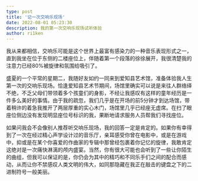 ```yaml
---
type: post
title: '记一次交响乐现场'
date: 2022-08-01 05:23:30
description: 我的第一次交响乐现场试听体验
author: ri1ken
---
```

我从来都相信，交响乐可能是这个世界上最富有感染力的一种音乐表现形式之一，直到我坐在位于东侧的二楼座位上，伴随着第一个段落的徐徐展开，我很清楚我的注意力已经80%被旋律和氛围给吸引了。

盛夏的一个平常的星期二，我随好友如约一同来到爱知县艺术馆，准备体验我人生第一次的交响乐现场。恰逢爱知县艺术节期间，场馆里确实可以说是来往人群络绎不绝，不乏父母们带领着多个孩童们的身影，不经让我感叹有这样的童年经历是一件多么美好的事情。由于我的疏忽，我们几乎是在开场的前5分钟才到达场馆，带着稍许的着急我推开了两层厚重的实心木门，场馆里几乎已经座无虚席。在扫了眼座位侧边没有发现明显座位号标识的我，果断地请求服务人员帮我们寻找座位。

如果问我会不会像别人推荐听交响乐现场，我的回答一定是肯定的。如果你有幸得到了一次在经过精心声学设计过的音乐厅，亲耳感受你曾在电影中，或是在游戏中，抑或是在某个你喜爱的作曲家的专辑中那曾经包裹着你记忆的旋律，我敢肯定这绝对是一次痛快淋漓的颅内盛宴。当然，你有很大可能也会听到了一些让你陌生的曲组，但我可以保证的是，你仍会为其中的精巧和不同乐手们之间的配合而感动，从而让你不禁感叹人类文明的伟大，如同那隐藏在我正在敲击的键盘之下的二进制符号一般美丽。